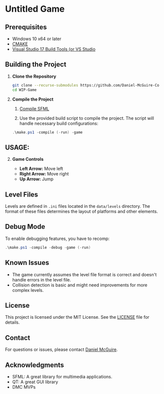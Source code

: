 
# Untitled Game

## Prerequisites
- Windows 10 x64 or later
- [CMAKE](https://github.com/Kitware/CMake/releases/download/v3.30.2/cmake-3.30.2-windows-x86_64.msi)
- [Visual Studio 17 Build Tools (or VS Studio](https://aka.ms/vs/17/release/vs_BuildTools.exe) 



## Building the Project

1. **Clone the Repository**

   ```bash
   git clone --recurse-submodules https://github.com/Daniel-McGuire-Corporation/WIP-Game.git
   cd WIP-Game
   ```


2. **Compile the Project**
   1. [Compile SFML](https://www.sfml-dev.org/tutorials/2.6/compile-with-cmake.php)

   2. Use the provided build script to compile the project. The script will handle necessary build configurations:

   ```powershell
   .\make.ps1 -compile (-run) -game
   ```
## USAGE:

2. **Game Controls**

   - **Left Arrow:** Move left
   - **Right Arrow:** Move right
   - **Up Arrow:** Jump

## Level Files

Levels are defined in `.ini` files located in the `data/levels` directory. The format of these files determines the layout of platforms and other elements.

## Debug Mode

To enable debugging features, you have to recomp:

```powershell
.\make.ps1 -compile -debug -game (-run)
```

## Known Issues

- The game currently assumes the level file format is correct and doesn't handle errors in the level file.
- Collision detection is basic and might need improvements for more complex levels.

## License

This project is licensed under the MIT License. See the [LICENSE](LICENSE) file for details.

## Contact

For questions or issues, please contact [Daniel McGuire](mailto:danielmcguire23@icloud.com).

## Acknowledgments

- SFML: A great library for multimedia applications.
- QT: A great GUI library
- DMC MVPs

